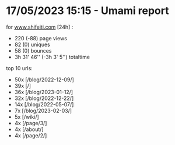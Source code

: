 # 17/05/2023 15:15 - Umami report
for www.shifeiti.com [24h] :

 - 220 (-88) page views
 - 82 (0) uniques
 - 58 (0) bounces
 - 3h 31' 46'' (-3h 3' 5'') totaltime


top 10 urls:
 - 50x [/blog/2022-12-09/]
 - 39x [/]
 - 36x [/blog/2023-01-12/]
 - 32x [/blog/2022-12-22/]
 - 14x [/blog/2022-05-07/]
 - 7x [/blog/2023-02-03/]
 - 5x [/wiki/]
 - 4x [/page/3/]
 - 4x [/about/]
 - 4x [/page/2/]


